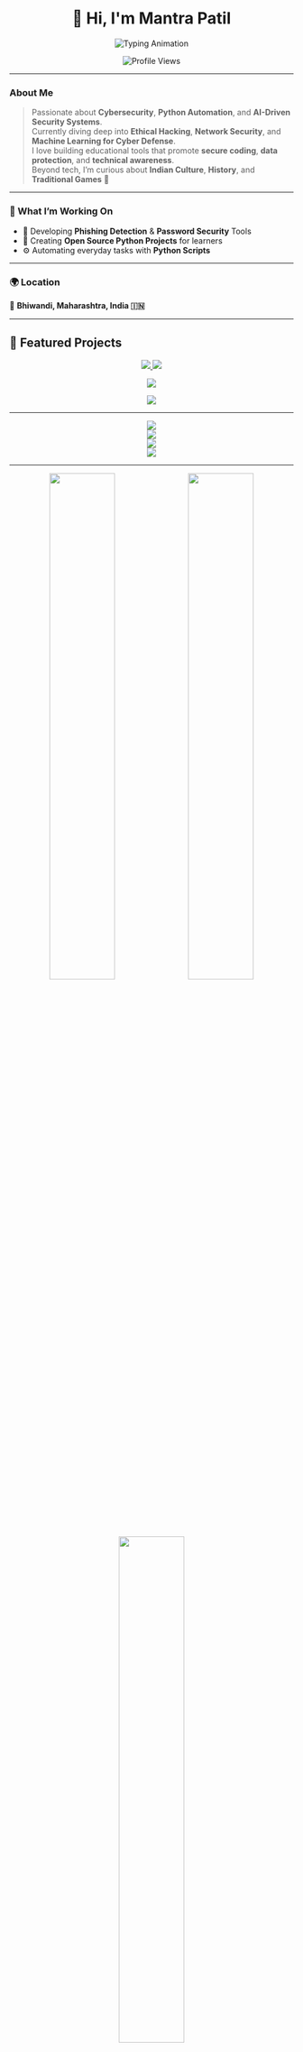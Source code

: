 <!-- ============================= -->
<!--  MANTRA PATIL | PROFILE README -->
<!-- ============================= -->

<h1 align="center">👋 Hi, I'm <b>Mantra Patil</b></h1>

<p align="center">
  <img src="https://readme-typing-svg.herokuapp.com?font=JetBrains+Mono&size=25&pause=1000&color=00F5FF&center=true&vCenter=true&width=600&lines=Python+Developer;Cybersecurity;+Ethical+Hacking+Enthusiast;Tech+Explorer+%7C+Automation+Learner;Open+Source+Contributor;Building+Secure+and+Smart+Systems" alt="Typing Animation" />
</p>

<p align="center">
  <img src="https://komarev.com/ghpvc/?username=mantrapatil03&label=Profile%20Views&color=00C9A7&style=for-the-badge" alt="Profile Views"/>
</p>

---

### About Me

> Passionate about **Cybersecurity**, **Python Automation**, and **AI-Driven Security Systems**.  
> Currently diving deep into **Ethical Hacking**, **Network Security**, and **Machine Learning for Cyber Defense**.  
> I love building educational tools that promote **secure coding**, **data protection**, and **technical awareness**.  
> Beyond tech, I’m curious about **Indian Culture**, **History**, and **Traditional Games** 🎯

---

### 🧠 What I’m Working On
- 🔐 Developing **Phishing Detection** & **Password Security** Tools  
- 🧩 Creating **Open Source Python Projects** for learners  
- ⚙️ Automating everyday tasks with **Python Scripts**  

---

### 🌍 Location
📍 **Bhiwandi, Maharashtra, India 🇮🇳**

---

## 🌟 Featured Projects

<p align="center">
  <a href="https://github.com/mantrapatil03/phishing-detection">
    <img src="https://github-readme-stats.vercel.app/api/pin/?username=mantrapatil03&repo=phishing-detection&theme=tokyonight&bg_color=0D1117&title_color=00F5FF&icon_color=00F5FF&hide_border=true" />
  </a>
  <a href="https://github.com/mantrapatil03/python-beginner-friendly-projects">
    <img src="https://github-readme-stats.vercel.app/api/pin/?username=mantrapatil03&repo=python-beginner-friendly-projects&theme=tokyonight&bg_color=0D1117&title_color=00F5FF&icon_color=00F5FF&hide_border=true" />
  </a>
</p>

<p align="center">
  <a href="https://github.com/mantrapatil03/Calculator">
    <img src="https://github-readme-stats.vercel.app/api/pin/?username=mantrapatil03&repo=Calculator&theme=tokyonight&bg_color=0D1117&title_color=00F5FF&icon_color=00F5FF&hide_border=true" />
  </a>
</p>



<p align="center">
  <img src="https://readme-typing-svg.herokuapp.com?font=JetBrains+Mono&size=22&pause=1000&color=00F5FF&center=true&vCenter=true&width=600&lines=⭐+Explore+My+Repositories+⭐;⚡+Learning+By+Building+Projects+⚡;💡+Innovation+Meets+Cybersecurity+💡" />
</p>

---

<p align="center">
  
  <!-- Languages -->
  <img src="https://skillicons.dev/icons?i=python,cpp,html,css,javascript,bash,markdown" />
  <br/>
  
  <!-- Frameworks & Libraries -->
  <img src="https://skillicons.dev/icons?i=fastapi,flask,django,react,tailwind,bootstrap,tkinter" />
  <br/>
  
  <!-- Tools -->
  <img src="https://skillicons.dev/icons?i=git,github,linux,vscode,pycharm,postman,docker" />
  <br/>
  
  <!-- Databases & Cloud -->
  <img src="https://skillicons.dev/icons?i=sqlite,mysql,aws,azure,vercel" />
  
</p>

---

<p align="center">
  <img width="48%" src="https://github-readme-stats.vercel.app/api?username=mantrapatil03&show_icons=true&theme=tokyonight&hide_border=true&bg_color=0D1117&title_color=00F5FF&icon_color=00F5FF" />
  <img width="48%" src="https://github-readme-streak-stats.herokuapp.com?user=mantrapatil03&theme=tokyonight&hide_border=true&background=0D1117" />
</p>

<p align="center">
  <img width="48%" src="https://github-readme-stats.vercel.app/api/top-langs/?username=mantrapatil03&layout=compact&theme=tokyonight&hide_border=true&bg_color=0D1117&title_color=00F5FF" />
</p>

---

## 🧰 Tools & Environments

<p align="center">
  <img src="https://img.shields.io/badge/OS-Linux-orange?style=for-the-badge&logo=linux&logoColor=white" />
  <img src="https://img.shields.io/badge/IDE-VSCode-blue?style=for-the-badge&logo=visualstudiocode&logoColor=white" />
  <img src="https://img.shields.io/badge/Automation-PythonScripts-yellow?style=for-the-badge&logo=python&logoColor=black" />
  <img src="https://img.shields.io/badge/API-FastAPI-teal?style=for-the-badge&logo=fastapi&logoColor=white" />
  <img src="https://img.shields.io/badge/Security-Ethical%20Hacking-red?style=for-the-badge&logo=hackthebox&logoColor=white" />
</p>

---

## 📫 Connect With Me

<p align="center">
  <a href="https://www.linkedin.com/in/mantrapatil25">
    <img src="https://img.shields.io/badge/LinkedIn-0A66C2?style=for-the-badge&logo=linkedin&logoColor=white" />
  </a>
  <a href="mailto:techmantrapatil@gmail.com">
    <img src="https://img.shields.io/badge/Email-D14836?style=for-the-badge&logo=gmail&logoColor=white" />
  </a>
  <a href="https://mantrapatil03.github.io/portfolio-/">
    <img src="https://img.shields.io/badge/Portfolio-181717?style=for-the-badge&logo=githubpages&logoColor=white" />
  </a>
</p>

---


<p align="center">
  <i>"Building projects today, securing systems tomorrow."</i> ⚔️  
</p>

<p align="center">
  <img src="https://img.shields.io/badge/Made%20With-Python-3776AB?style=for-the-badge&logo=python&logoColor=white" />
  <img src="https://img.shields.io/badge/Learning-Cybersecurity-red?style=for-the-badge&logo=hackthebox&logoColor=white" />
  <img src="https://img.shields.io/badge/Open%20Source-Contributor-green?style=for-the-badge&logo=github&logoColor=white" />
</p>


<p align="center">
  <img src="https://raw.githubusercontent.com/halfrost/halfrost/master/icons/header_.png" width="80%">
</p>
